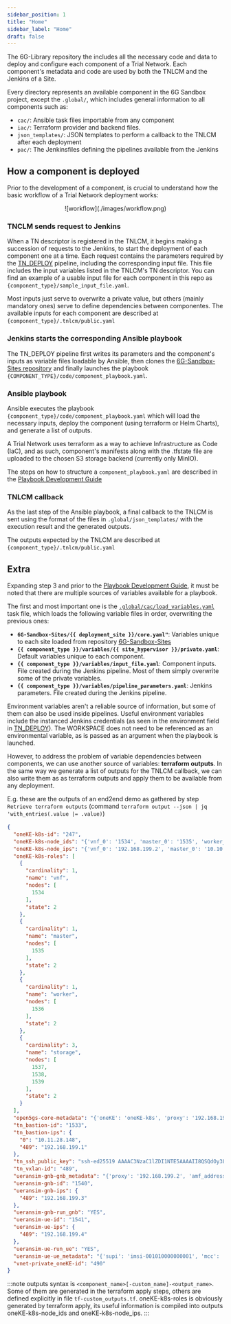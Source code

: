 ```yaml
---
sidebar_position: 1
title: "Home"
sidebar_label: "Home"
draft: false
---
```


The 6G-Library repository the includes all the necessary code and data to deploy and configure each component of a Trial Network. Each component's metadata and code are used by both the TNLCM and the Jenkins of a Site.

Every directory represents an available component in the 6G Sandbox project, except the `.global/`, which includes general information to all components such as:
- `cac/`: Ansible task files importable from any component
- `iac/`: Terraform provider and backend files.
- `json_templates/`: JSON templates to perform a callback to the TNLCM after each deployment
- `pac/`: The Jenkinsfiles defining the pipelines available from the Jenkins

## How a component is deployed

Prior to the development of a component, is crucial to understand how the basic workflow of a Trial Network deployment works:

<p align="center">
  ![workflow](./images/workflow.png)
</p>

### TNCLM sends request to Jenkins

When a TN descriptor is registered in the TNLCM, it begins making a succession of requests to the Jenkins, to start the deployment of each component one at a time.
Each request contains the parameters required by the [TN_DEPLOY](https://github.com/6G-SANDBOX/6G-Library/blob/main/.global/pac/TN_DEPLOY.groovy) pipeline, including the corresponding input file. This file includes the input variables listed in the TNLCM's TN descriptor. You can find an example of a usable input file for each component in this repo as `{component_type}/sample_input_file.yaml`.

Most inputs just serve to overwrite a private value, but others (mainly mandatory ones) serve to define dependencies between componentes.
The available inputs for each component are described at `{component_type}/.tnlcm/public.yaml`

### Jenkins starts the corresponding Ansible playbook

The TN_DEPLOY pipeline first writes its parameters and the component's inputs as variable files loadable by Ansible, then clones the [6G-Sandbox-Sites repository](https://github.com/6G-SANDBOX/6G-Sandbox-Sites) and finally launches the playbook `{COMPONENT_TYPE}/code/component_playbook.yaml`.

### Ansible playbook

Ansible executes the playbook `{component_type}/code/component_playbook.yaml` which will load the necessary inputs, deploy the component (using terraform or Helm Charts), and generate a list of outputs.

A Trial Network uses terraform as a way to achieve Infrastructure as Code (IaC), and as such, component's manifests along with the .tfstate file are uploaded to the chosen S3 storage backend (currently only MinIO).

The steps on how to structure a `component_playbook.yaml` are described in the [Playbook Development Guide](https://github.com/6G-SANDBOX/6G-Library/wiki/Playbook-Development-Guide)

### TNLCM callback

As the last step of the Ansible playbook, a final callback to the TNLCM is sent using the format of the files in `.global/json_templates/` with the execution result and the generated outputs.

The outputs expected by the TNLCM are described at `{component_type}/.tnlcm/public.yaml`

## Extra

Expanding step 3 and prior to the [Playbook Development Guide](https://github.com/6G-SANDBOX/6G-Library/wiki/Playbook-Development-Guide), it must be noted that there are multiple sources of variables available for a playbook.

The first and most important one is the [`.global/cac/load_variables.yaml`](https://github.com/6G-SANDBOX/6G-Library/blob/ansible-vault/.global/cac/load_variables.yaml) task file, which loads the following variable files in order, overwriting the previous ones:
- **`6G-Sandbox-Sites/{{ deployment_site }}/core.yaml"`**: Variables unique to each site loaded from repository [6G-Sandbox-Sites](https://github.com/6G-SANDBOX/6G-Sandbox-Sites)
- **`{{ component_type }}/variables/{{ site_hypervisor }}/private.yaml`**: Default variables unique to each component.
- **`{{ component_type }}/variables/input_file.yaml`**: Component inputs. File created during the Jenkins pipeline. Most of them simply overwrite some of the private variables.
- **`{{ component_type }}/variables/pipeline_parameters.yaml`**: Jenkins parameters. File created during the Jenkins pipeline.

Environment variables aren't a reliable source of information, but some of them can also be used inside pipelines. Useful environment variables include the instanced Jenkins credentials (as seen in the environment field in [TN_DEPLOY](https://github.com/6G-SANDBOX/6G-Library/blob/main/.global/pac/TN_DEPLOY.groovy)). The WORKSPACE does not need to be referenced as an environmental variable, as is passed as an argument when the playbook is launched.

However, to address the problem of variable dependencies between components, we can use another source of variables: **terraform outputs**.
In the same way we generate a list of outputs for the TNLCM callback, we can also write them as as terraform outputs and apply them to be available from any deployment.

E.g. these are the outputs of an end2end demo as gathered by step `Retrieve terraform outputs` (command `terraform output --json | jq 'with_entries(.value |= .value)`)

```json
{
  "oneKE-k8s-id": "247",
  "oneKE-k8s-node_ids": "{'vnf_0': '1534', 'master_0': '1535', 'worker_0': '1536', 'storage_0': '1537', 'storage_1': '1538', 'storage_2': '1539'}",
  "oneKE-k8s-node_ips": "{'vnf_0': '192.168.199.2', 'master_0': '10.10.10.2', 'worker_0': '10.10.10.3', 'storage_0': '10.10.10.4', 'storage_1': '10.10.10.5', 'storage_2': '10.10.10.6'}",
  "oneKE-k8s-roles": [
    {
      "cardinality": 1,
      "name": "vnf",
      "nodes": [
        1534
      ],
      "state": 2
    },
    {
      "cardinality": 1,
      "name": "master",
      "nodes": [
        1535
      ],
      "state": 2
    },
    {
      "cardinality": 1,
      "name": "worker",
      "nodes": [
        1536
      ],
      "state": 2
    },
    {
      "cardinality": 3,
      "name": "storage",
      "nodes": [
        1537,
        1538,
        1539
      ],
      "state": 2
    }
  ],
  "open5gs-core-metadata": "{'oneKE': 'oneKE-k8s', 'proxy': '192.168.199.2', 'mcc': '001', 'mnc': '01', 'msin': '0000000001', 'key': '465B5CE8B199B49FAA5F0A2EE238A6BC', 'opc': 'E8ED289DEBA952E4283B54E88E6183CA', 'apn': 'internet', 'tac': '200', 's_nssai_sst': '1', 's_nssai_sd': '1', 'amf_ip': '10.10.10.200', 'upf_ip': '10.10.10.200'}",
  "tn_bastion-id": "1533",
  "tn_bastion-ips": {
    "0": "10.11.28.148",
    "489": "192.168.199.1"
  },
  "tn_ssh_public_key": "ssh-ed25519 AAAAC3NzaC1lZDI1NTE5AAAAII8QSQdOy3LAS7EG1F19eiOtjGVO6+I7NY+94JrMfIaw tnuser@e2enueva",
  "tn_vxlan-id": "489",
  "ueransim-gnb-gnb_metadata": "{'proxy': '192.168.199.2', 'amf_address': '10.10.10.200', 'mcc': '001', 'mnc': '01', 'msin': '0000000001', 'key': '465B5CE8B199B49FAA5F0A2EE238A6BC', 'opc': 'E8ED289DEBA952E4283B54E88E6183CA', 'apn': 'internet', 'tac': '200', 'sst': '1', 'sd': '1', 'gnb_address': '192.168.199.3'}",
  "ueransim-gnb-id": "1540",
  "ueransim-gnb-ips": {
    "489": "192.168.199.3"
  },
  "ueransim-gnb-run_gnb": "YES",
  "ueransim-ue-id": "1541",
  "ueransim-ue-ips": {
    "489": "192.168.199.4"
  },
  "ueransim-ue-run_ue": "YES",
  "ueransim-ue-ue_metadata": "{'supi': 'imsi-001010000000001', 'mcc': '001', 'mnc': '01', 'key': '465B5CE8B199B49FAA5F0A2EE238A6BC', 'opc': 'E8ED289DEBA952E4283B54E88E6183CA', 'gnbSearchList': '192.168.199.3', 'apn': 'internet', 'sst': '1', 'sd': '1'}",
  "vnet-private_oneKE-id": "490"
}
```

:::note
outputs syntax is `<component_name>[-custom_name]-<output_name>`. Some of them are generated in the terraform apply steps, others are defined explicitly in file `tf-custom_outputs.tf`. oneKE-k8s-roles is obviously generated by terraform apply, its useful information is compiled into outputs oneKE-k8s-node_ids and oneKE-k8s-node_ips.
:::